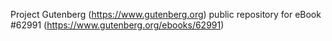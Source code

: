 Project Gutenberg (https://www.gutenberg.org) public repository for eBook #62991 (https://www.gutenberg.org/ebooks/62991)
